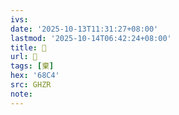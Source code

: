 ```yaml
---
ivs:
date: '2025-10-13T11:31:27+08:00'
lastmod: '2025-10-14T06:42:24+08:00'
title: 󰩟
url: 󰩟
tags: [棄]
hex: '68C4'
src: GHZR
note:
---
```

